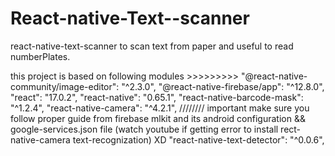 # React-native-Text--scanner
react-native-text-scanner to scan text from paper and useful to read numberPlates.

this project is based on following modules >>>>>>>>>
 "@react-native-community/image-editor": "^2.3.0",
 "@react-native-firebase/app": "^12.8.0", 
 "react": "17.0.2", 
 "react-native": "0.65.1", 
 "react-native-barcode-mask": "^1.2.4", 
 "react-native-camera": "^4.2.1", 
 //////// important make sure you follow proper guide from firebase mlkit and its android configuration && google-services.json file
 (watch youtube if getting error to install rect-native-camera text-recognization) XD
 "react-native-text-detector": "^0.0.6",
 
 

